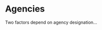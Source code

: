<link href="wfips.css" rel="stylesheet" type="text/css">

<head><title>WFIPS: Agencies</title></head>

Agencies
========

Two factors depend on agency designation...


